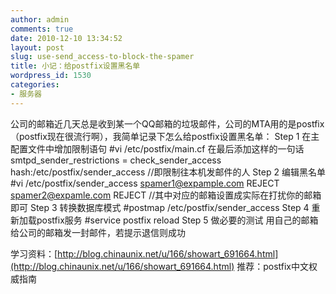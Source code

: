 ```yaml
---
author: admin
comments: true
date: 2010-12-10 13:34:52
layout: post
slug: use-send_access-to-block-the-spamer
title: 小记：给postfix设置黑名单
wordpress_id: 1530
categories:
- 服务器
---
```


公司的邮箱近几天总是收到某一个QQ邮箱的垃圾邮件，公司的MTA用的是postfix（postfix现在很流行啊），我简单记录下怎么给postfix设置黑名单：
Step 1 在主配置文件中增加限制语句
#vi /etc/postfix/main.cf
在最后添加这样的一句话
smtpd_sender_restrictions = check_sender_access hash:/etc/postfix/sender_access
//即限制往本机发邮件的人
Step 2 编辑黑名单
#vi /etc/postfix/sender_access
spamer1@expample.com  REJECT
spamer2@expamle.com   REJECT
//其中对应的邮箱设置成实际在打扰你的邮箱即可
Step 3 转换数据库模式
#postmap /etc/postfix/sender_access
Step 4 重新加载postfix服务
#service postfix reload
Step 5 做必要的测试
用自己的邮箱给公司的邮箱发一封邮件，若提示退信则成功

学习资料：[http://blog.chinaunix.net/u/166/showart_691664.html](http://blog.chinaunix.net/u/166/showart_691664.html)
推荐：postfix中文权威指南
